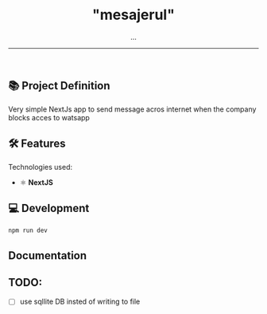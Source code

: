 
<h1 align="center">
<br>
  "mesajerul"
</h1>

<p align="center">...</p>

<hr />
<br />


## 📚 Project Definition

Very simple NextJs app to send message acros internet when the company blocks acces to watsapp


## 🛠️ Features

Technologies used:

- ⚛️ **NextJS**


## 💻 Development
```sh
npm run dev
```

## Documentation


## TODO:
- [ ] use sqllite DB insted of writing to file